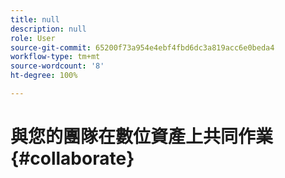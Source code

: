 ```yaml
---
title: null
description: null
role: User
source-git-commit: 65200f73a954e4ebf4fbd6dc3a819acc6e0beda4
workflow-type: tm+mt
source-wordcount: '8'
ht-degree: 100%

---
```



# 與您的團隊在數位資產上共同作業 {#collaborate}

